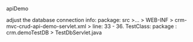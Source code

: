 apiDemo

adjust the database connection info: 
package: src >... > WEB-INF > crm-mvc-crud-api-demo-servlet.xml > 
                line: 33 - 36. 
TestClass: package : crm.demoTestDB > TestDbServlet.java  